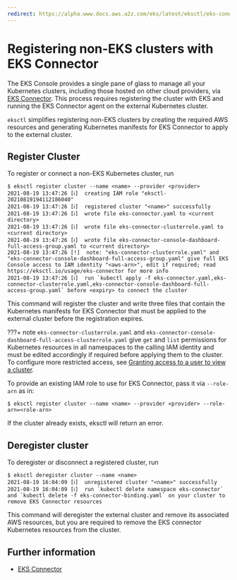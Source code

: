 ```yaml
---
redirect: https://alpha.www.docs.aws.a2z.com/eks/latest/eksctl/eks-connector.html
---
```

# Registering non-EKS clusters with EKS Connector
The EKS Console provides a single pane of glass to manage all your Kubernetes clusters, including those hosted on
other cloud providers, via [EKS Connector][eks-user-guide]. This process requires registering the cluster with EKS and running the
EKS Connector agent on the external Kubernetes cluster.

`eksctl` simplifies registering non-EKS clusters by creating the required AWS resources and generating Kubernetes manifests
for EKS Connector to apply to the external cluster.


## Register Cluster
To register or connect a non-EKS Kubernetes cluster, run

```shell
$ eksctl register cluster --name <name> --provider <provider>
2021-08-19 13:47:26 [ℹ]  creating IAM role "eksctl-20210819194112186040"
2021-08-19 13:47:26 [ℹ]  registered cluster "<name>" successfully
2021-08-19 13:47:26 [ℹ]  wrote file eks-connector.yaml to <current directory>
2021-08-19 13:47:26 [ℹ]  wrote file eks-connector-clusterrole.yaml to <current directory>
2021-08-19 13:47:26 [ℹ]  wrote file eks-connector-console-dashboard-full-access-group.yaml to <current directory>
2021-08-19 13:47:26 [!]  note: "eks-connector-clusterrole.yaml" and "eks-connector-console-dashboard-full-access-group.yaml" give full EKS Console access to IAM identity "<aws-arn>", edit if required; read https://eksctl.io/usage/eks-connector for more info
2021-08-19 13:47:26 [ℹ]  run `kubectl apply -f eks-connector.yaml,eks-connector-clusterrole.yaml,eks-connector-console-dashboard-full-access-group.yaml` before <expiry> to connect the cluster

```

This command will register the cluster and write three files that contain the Kubernetes manifests for EKS Connector
that must be applied to the external cluster before the registration expires.

???+ note
    `eks-connector-clusterrole.yaml` and `eks-connector-console-dashboard-full-access-clusterrole.yaml` give `get` and `list` permissions for Kubernetes resources
    in all namespaces to the calling IAM identity and must be edited accordingly if required before applying them to the cluster.
    To configure more restricted access, see [Granting access to a user to view a cluster](https://docs.aws.amazon.com/eks/latest/userguide/connector-grant-access.html).

To provide an existing IAM role to use for EKS Connector, pass it via `--role-arn` as in:

```shell
$ eksctl register cluster --name <name> --provider <provider> --role-arn=<role-arn>
```


If the cluster already exists, eksctl will return an error.


## Deregister cluster

To deregister or disconnect a registered cluster, run

```shell
$ eksctl deregister cluster --name <name>
2021-08-19 16:04:09 [ℹ]  unregistered cluster "<name>" successfully
2021-08-19 16:04:09 [ℹ]  run `kubectl delete namespace eks-connector` and `kubectl delete -f eks-connector-binding.yaml` on your cluster to remove EKS Connector resources
```

This command will deregister the external cluster and remove its associated AWS resources, but you are required to remove the
EKS connector Kubernetes resources from the cluster.


## Further information

- [EKS Connector][eks-user-guide]

[eks-user-guide]: https://docs.aws.amazon.com/eks/latest/userguide/eks-connector.html
